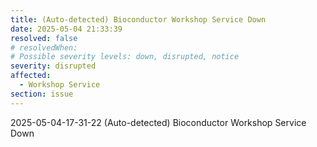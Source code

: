```yaml
---
title: (Auto-detected) Bioconductor Workshop Service Down
date: 2025-05-04 21:33:39
resolved: false
# resolvedWhen: 
# Possible severity levels: down, disrupted, notice
severity: disrupted
affected:
  - Workshop Service
section: issue
---
```


2025-05-04-17-31-22 (Auto-detected) Bioconductor Workshop Service Down

